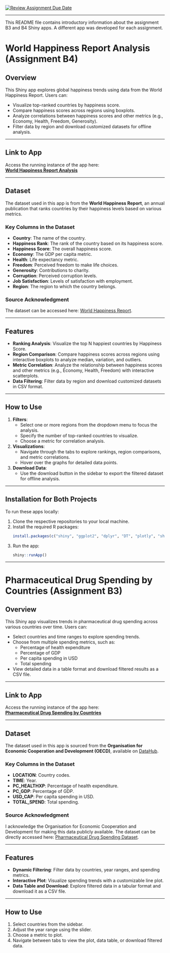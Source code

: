 [![Review Assignment Due Date](https://classroom.github.com/assets/deadline-readme-button-22041afd0340ce965d47ae6ef1cefeee28c7c493a6346c4f15d667ab976d596c.svg)](https://classroom.github.com/a/_WsouPuM)

---

This README file contains introductory information about the assignment B3 and B4 Shiny apps. A different app was developed for each assignment.

# **World Happiness Report Analysis** (Assignment B4)

## **Overview**
This Shiny app explores global happiness trends using data from the World Happiness Report. Users can:
- Visualize top-ranked countries by happiness score.
- Compare happiness scores across regions using boxplots.
- Analyze correlations between happiness scores and other metrics (e.g., Economy, Health, Freedom, Generosity).
- Filter data by region and download customized datasets for offline analysis.

---

## **Link to App**
Access the running instance of the app here:  
[**World Happiness Report Analysis**](https://gelarehmodara.shinyapps.io/assignmentb4/)

---

## **Dataset**
The dataset used in this app is from the **World Happiness Report**, an annual publication that ranks countries by their happiness levels based on various metrics.

### **Key Columns in the Dataset**
- **Country**: The name of the country.
- **Happiness Rank**: The rank of the country based on its happiness score.
- **Happiness Score**: The overall happiness score.
- **Economy**: The GDP per capita metric.
- **Health**: Life expectancy metric.
- **Freedom**: Perceived freedom to make life choices.
- **Generosity**: Contributions to charity.
- **Corruption**: Perceived corruption levels.
- **Job Satisfaction**: Levels of satisfaction with employment.
- **Region**: The region to which the country belongs.

### **Source Acknowledgment**
The dataset can be accessed here: [World Happiness Report]([https://worldhappiness.report/](https://github.com/PhilippeCodes/World-Happiness-Report-Data-Analysis/blob/master/World%20Happiness%20Report.csv)).

---

## **Features**
- **Ranking Analysis**: Visualize the top N happiest countries by Happiness Score.
- **Region Comparison**: Compare happiness scores across regions using interactive boxplots to analyze median, variation, and outliers.
- **Metric Correlation**: Analyze the relationship between happiness scores and other metrics (e.g., Economy, Health, Freedom) with interactive scatterplots.
- **Data Filtering**: Filter data by region and download customized datasets in CSV format.

---

## **How to Use**
1. **Filters**:
   - Select one or more regions from the dropdown menu to focus the analysis.
   - Specify the number of top-ranked countries to visualize.
   - Choose a metric for correlation analysis.
2. **Visualizations**:
   - Navigate through the tabs to explore rankings, region comparisons, and metric correlations.
   - Hover over the graphs for detailed data points.
3. **Download Data**:
   - Use the download button in the sidebar to export the filtered dataset for offline analysis.

---

## **Installation for Both Projects**
To run these apps locally:
1. Clone the respective repositories to your local machine.
2. Install the required R packages:
   ```R
   install.packages(c("shiny", "ggplot2", "dplyr", "DT", "plotly", "shinyWidgets"))
   ```
3. Run the app:
   ```R
   shiny::runApp()
   ```
---

# **Pharmaceutical Drug Spending by Countries** (Assignment B3)

## **Overview**
This Shiny app visualizes trends in pharmaceutical drug spending across various countries over time. Users can:
- Select countries and time ranges to explore spending trends.
- Choose from multiple spending metrics, such as:
  - Percentage of health expenditure
  - Percentage of GDP
  - Per capita spending in USD
  - Total spending
- View detailed data in a table format and download filtered results as a CSV file.

---

## **Link to App**
Access the running instance of the app here:  
[**Pharmaceutical Drug Spending by Countries**](https://gelarehmodara.shinyapps.io/assignment-b3-gelarehm/)

---

## **Dataset**
The dataset used in this app is sourced from the **Organisation for Economic Cooperation and Development (OECD)**, available on [DataHub](https://datahub.io/core/pharmaceutical-drug-spending).

### **Key Columns in the Dataset**
- **LOCATION**: Country codes.
- **TIME**: Year.
- **PC_HEALTHXP**: Percentage of health expenditure.
- **PC_GDP**: Percentage of GDP.
- **USD_CAP**: Per capita spending in USD.
- **TOTAL_SPEND**: Total spending.

### **Source Acknowledgment**
I acknowledge the Organisation for Economic Cooperation and Development for making this data publicly available. The dataset can be directly accessed here: [Pharmaceutical Drug Spending Dataset](https://datahub.io/core/pharmaceutical-drug-spending).

---

## **Features**
- **Dynamic Filtering**: Filter data by countries, year ranges, and spending metrics.
- **Interactive Plot**: Visualize spending trends with a customizable line plot.
- **Data Table and Download**: Explore filtered data in a tabular format and download it as a CSV file.

---

## **How to Use**
1. Select countries from the sidebar.
2. Adjust the year range using the slider.
3. Choose a metric to plot.
4. Navigate between tabs to view the plot, data table, or download filtered data.

